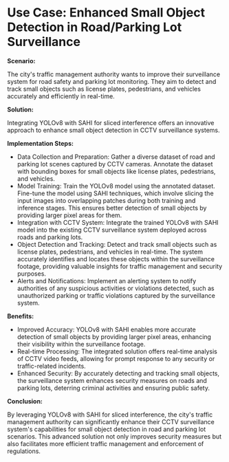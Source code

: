 # Use Case: Enhanced Small Object Detection in Road/Parking Lot Surveillance
**Scenario:**

The city's traffic management authority wants to improve their surveillance system for road safety and parking lot monitoring. They aim to detect and track small objects such as license plates, pedestrians, and vehicles accurately and efficiently in real-time.

**Solution:**

Integrating YOLOv8 with SAHI for sliced interference offers an innovative approach to enhance small object detection in CCTV surveillance systems.

**Implementation Steps:**

- Data Collection and Preparation: Gather a diverse dataset of road and parking lot scenes captured by CCTV cameras. Annotate the dataset with bounding boxes for small objects like license plates, pedestrians, and vehicles.
- Model Training: Train the YOLOv8 model using the annotated dataset. Fine-tune the model using SAHI techniques, which involve slicing the input images into overlapping patches during both training and inference stages. This ensures better detection of small objects by providing larger pixel areas for them.
- Integration with CCTV System: Integrate the trained YOLOv8 with SAHI model into the existing CCTV surveillance system deployed across roads and parking lots.
- Object Detection and Tracking: Detect and track small objects such as license plates, pedestrians, and vehicles in real-time. The system accurately identifies and locates these objects within the surveillance footage, providing valuable insights for traffic management and security purposes.
- Alerts and Notifications: Implement an alerting system to notify authorities of any suspicious activities or violations detected, such as unauthorized parking or traffic violations captured by the surveillance system.

**Benefits:**

- Improved Accuracy: YOLOv8 with SAHI enables more accurate detection of small objects by providing larger pixel areas, enhancing their visibility within the surveillance footage.
- Real-time Processing: The integrated solution offers real-time analysis of CCTV video feeds, allowing for prompt response to any security or traffic-related incidents.
- Enhanced Security: By accurately detecting and tracking small objects, the surveillance system enhances security measures on roads and parking lots, deterring criminal activities and ensuring public safety.

**Conclusion:**

By leveraging YOLOv8 with SAHI for sliced interference, the city's traffic management authority can significantly enhance their CCTV surveillance system's capabilities for small object detection in road and parking lot scenarios. This advanced solution not only improves security measures but also facilitates more efficient traffic management and enforcement of regulations.
